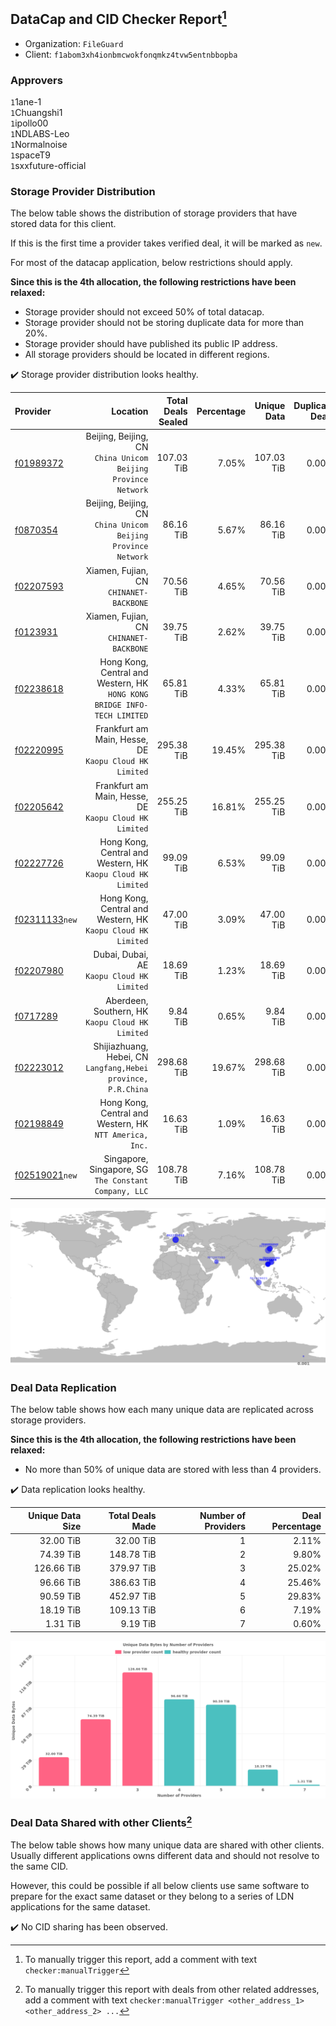## DataCap and CID Checker Report[^1]
 - Organization: `FileGuard`
 - Client: `f1abom3xh4ionbmcwokfonqmkz4tvw5entnbbopba`
### Approvers
`1`1ane-1<br/>`1`Chuangshi1<br/>`1`ipollo00<br/>`1`NDLABS-Leo<br/>`1`Normalnoise<br/>`1`spaceT9<br/>`1`sxxfuture-official

### Storage Provider Distribution
The below table shows the distribution of storage providers that have stored data for this client.

If this is the first time a provider takes verified deal, it will be marked as `new`.

For most of the datacap application, below restrictions should apply.

**Since this is the 4th allocation, the following restrictions have been relaxed:**
 - Storage provider should not exceed 50% of total datacap.
 - Storage provider should not be storing duplicate data for more than 20%.
 - Storage provider should have published its public IP address.
 - All storage providers should be located in different regions.

✔️ Storage provider distribution looks healthy.

| Provider                                                    |                                                                    Location | Total Deals Sealed | Percentage | Unique Data | Duplicate Deals |
| :---------------------------------------------------------- | --------------------------------------------------------------------------: | -----------------: | ---------: | ----------: | --------------: |
| [f01989372](https://filfox.info/en/address/f01989372)       |            Beijing, Beijing, CN<br/>`China Unicom Beijing Province Network` |         107.03 TiB |      7.05% |  107.03 TiB |           0.00% |
| [f0870354](https://filfox.info/en/address/f0870354)         |            Beijing, Beijing, CN<br/>`China Unicom Beijing Province Network` |          86.16 TiB |      5.67% |   86.16 TiB |           0.00% |
| [f02207593](https://filfox.info/en/address/f02207593)       |                                  Xiamen, Fujian, CN<br/>`CHINANET-BACKBONE` |          70.56 TiB |      4.65% |   70.56 TiB |           0.00% |
| [f0123931](https://filfox.info/en/address/f0123931)         |                                  Xiamen, Fujian, CN<br/>`CHINANET-BACKBONE` |          39.75 TiB |      2.62% |   39.75 TiB |           0.00% |
| [f02238618](https://filfox.info/en/address/f02238618)       | Hong Kong, Central and Western, HK<br/>`HONG KONG BRIDGE INFO-TECH LIMITED` |          65.81 TiB |      4.33% |   65.81 TiB |           0.00% |
| [f02220995](https://filfox.info/en/address/f02220995)       |                   Frankfurt am Main, Hesse, DE<br/>`Kaopu Cloud HK Limited` |         295.38 TiB |     19.45% |  295.38 TiB |           0.00% |
| [f02205642](https://filfox.info/en/address/f02205642)       |                   Frankfurt am Main, Hesse, DE<br/>`Kaopu Cloud HK Limited` |         255.25 TiB |     16.81% |  255.25 TiB |           0.00% |
| [f02227726](https://filfox.info/en/address/f02227726)       |             Hong Kong, Central and Western, HK<br/>`Kaopu Cloud HK Limited` |          99.09 TiB |      6.53% |   99.09 TiB |           0.00% |
| [f02311133](https://filfox.info/en/address/f02311133)`new`  |             Hong Kong, Central and Western, HK<br/>`Kaopu Cloud HK Limited` |          47.00 TiB |      3.09% |   47.00 TiB |           0.00% |
| [f02207980](https://filfox.info/en/address/f02207980)       |                               Dubai, Dubai, AE<br/>`Kaopu Cloud HK Limited` |          18.69 TiB |      1.23% |   18.69 TiB |           0.00% |
| [f0717289](https://filfox.info/en/address/f0717289)         |                         Aberdeen, Southern, HK<br/>`Kaopu Cloud HK Limited` |           9.84 TiB |      0.65% |    9.84 TiB |           0.00% |
| [f02223012](https://filfox.info/en/address/f02223012)       |            Shijiazhuang, Hebei, CN<br/>`Langfang,Hebei province, P.R.China` |         298.68 TiB |     19.67% |  298.68 TiB |           0.00% |
| [f02198849](https://filfox.info/en/address/f02198849)       |                  Hong Kong, Central and Western, HK<br/>`NTT America, Inc.` |          16.63 TiB |      1.09% |   16.63 TiB |           0.00% |
| [f02519021](https://filfox.info/en/address/f02519021)`new`  |                    Singapore, Singapore, SG<br/>`The Constant Company, LLC` |         108.78 TiB |      7.16% |  108.78 TiB |           0.00% |

<img src="https://raw.githubusercontent.com/data-preservation-programs/filplus-checker-assets/main/filecoin-project/filecoin-plus-large-datasets/issues/1782/1693798619337.png"/>

### Deal Data Replication
The below table shows how each many unique data are replicated across storage providers.


**Since this is the 4th allocation, the following restrictions have been relaxed:**
- No more than 50% of unique data are stored with less than 4 providers.

✔️ Data replication looks healthy.

| Unique Data Size | Total Deals Made | Number of Providers | Deal Percentage |
| ---------------: | ---------------: | ------------------: | --------------: |
|        32.00 TiB |        32.00 TiB |                   1 |           2.11% |
|        74.39 TiB |       148.78 TiB |                   2 |           9.80% |
|       126.66 TiB |       379.97 TiB |                   3 |          25.02% |
|        96.66 TiB |       386.63 TiB |                   4 |          25.46% |
|        90.59 TiB |       452.97 TiB |                   5 |          29.83% |
|        18.19 TiB |       109.13 TiB |                   6 |           7.19% |
|         1.31 TiB |         9.19 TiB |                   7 |           0.60% |

<img src="https://raw.githubusercontent.com/data-preservation-programs/filplus-checker-assets/main/filecoin-project/filecoin-plus-large-datasets/issues/1782/1693798620139.png"/>

### Deal Data Shared with other Clients[^3]
The below table shows how many unique data are shared with other clients.
Usually different applications owns different data and should not resolve to the same CID.

However, this could be possible if all below clients use same software to prepare for the exact same dataset or they belong to a series of LDN applications for the same dataset.

✔️ No CID sharing has been observed.

[^1]: To manually trigger this report, add a comment with text `checker:manualTrigger`

[^2]: Deals from those addresses are combined into this report as they are specified with `checker:manualTrigger`

[^3]: To manually trigger this report with deals from other related addresses, add a comment with text `checker:manualTrigger <other_address_1> <other_address_2> ...`
